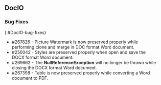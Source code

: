 ## DocIO

### Bug Fixes
{:#DocIO-bug-fixes}

* \#267826 - Picture Watermark is now preserved properly while performing clone and merge in DOC format Word document.
* \#250042 - Styles are preserved properly when open and save the DOCX format Word document.
* \#269662 - The **NullReferenceException** will no longer be thrown while closing the DOCX format Word document.
* \#267398 - Table is now preserved properly while converting a Word document to PDF.

